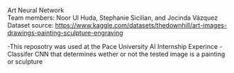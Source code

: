 Art Neural Network
<br>
Team members: Noor Ul Huda, Stephanie Sicilian, and Jocinda Vázquez
<br>
Dataset source: https://www.kaggle.com/datasets/thedownhill/art-images-drawings-painting-sculpture-engraving


-This reposotry was used at the Pace University AI Internship Experince
-Classifer CNN that determines wether or not the tested image is a painting or sculpture
